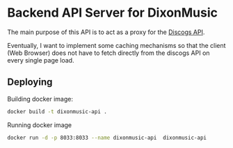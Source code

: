 # Backend API Server for DixonMusic

The main purpose of this API is to act as a proxy for the [Discogs API](https://www.discogs.com/developers).

Eventually, I want to implement some caching mechanisms so that the client (Web Browser)
does not have to fetch directly from the discogs API on every single page load.

## Deploying

Building docker image:

```sh
docker build -t dixonmusic-api .
```

Running docker image

```sh
docker run -d -p 8033:8033 --name dixonmusic-api  dixonmusic-api
```
